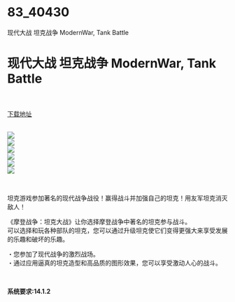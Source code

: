 # 83_40430
现代大战 坦克战争 ModernWar, Tank Battle
# 现代大战 坦克战争 ModernWar, Tank Battle
 <br/></br>
[下载地址](https://www.switch520.cc/article/40430 "下载地址")
<br/></br>

<p><img src="https://assets.nintendo.com/image/upload/ar_16:9,b_auto:border,c_lpad/b_white/f_auto/q_auto/dpr_1.25/c_scale,w_700/ncom/en_US/games/switch/m/modern-war-tank-battle-switch/hero"><br>
<img src="https://assets.nintendo.com/image/upload/ar_16:9,b_auto:border,c_lpad/b_white/f_auto/q_auto/dpr_1.25/c_scale,w_700/ncom/en_US/games/switch/m/modern-war-tank-battle-switch/screenshot-gallery/screenshot01"><br>
<img src="https://assets.nintendo.com/image/upload/ar_16:9,b_auto:border,c_lpad/b_white/f_auto/q_auto/dpr_1.25/c_scale,w_700/ncom/en_US/games/switch/m/modern-war-tank-battle-switch/screenshot-gallery/screenshot02"><br>
<img src="https://assets.nintendo.com/image/upload/ar_16:9,b_auto:border,c_lpad/b_white/f_auto/q_auto/dpr_1.25/c_scale,w_700/ncom/en_US/games/switch/m/modern-war-tank-battle-switch/screenshot-gallery/screenshot03"><br>
<img src="https://assets.nintendo.com/image/upload/ar_16:9,b_auto:border,c_lpad/b_white/f_auto/q_auto/dpr_1.25/c_scale,w_700/ncom/en_US/games/switch/m/modern-war-tank-battle-switch/screenshot-gallery/screenshot04"><br>
<img src="https://assets.nintendo.com/image/upload/ar_16:9,b_auto:border,c_lpad/b_white/f_auto/q_auto/dpr_1.25/c_scale,w_700/ncom/en_US/games/switch/m/modern-war-tank-battle-switch/screenshot-gallery/screenshot06"></p>
<p>&nbsp;</p>
<p>坦克游戏参加著名的现代战争战役！赢得战斗并加强自己的坦克！用友军坦克消灭敌人！</p>
<p>《摩登战争：坦克大战》让你选择摩登战争中著名的坦克参与战斗。<br>
可以选择和玩各种部队的坦克，您可以通过升级坦克使它们变得更强大来享受发展的乐趣和破坏的乐趣。</p>
<p>・您参加了现代战争的激烈战场。<br>
・通过应用逼真的坦克造型和高品质的图形效果，您可以享受激动人心的战斗。</p>
<p>&nbsp;</p>
<p><strong>系统要求:14.1.2</strong></p>



